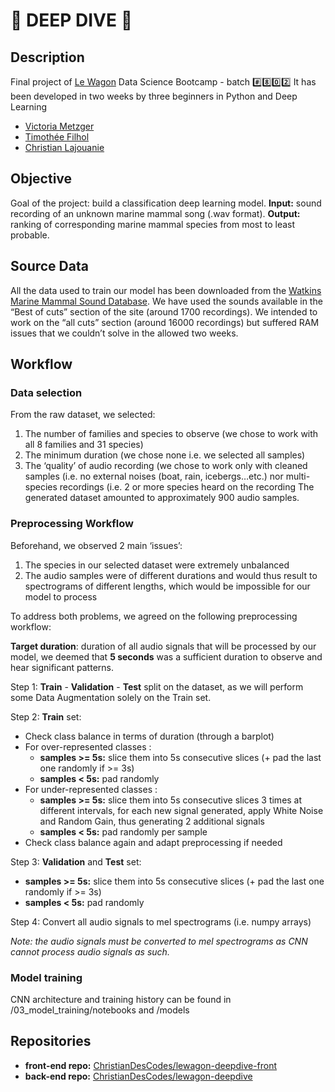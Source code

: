 # :whale: DEEP DIVE :dolphin:

## Description
Final project of [Le Wagon](https://www.lewagon.com/) Data Science Bootcamp - batch :hash::eight::zero::two:
It has been developed in two weeks by three beginners in Python and Deep Learning
- [Victoria Metzger](https://github.com/VictoriaMetzger)
- [Timothée Filhol](https://github.com/timfilhol96)
- [Christian Lajouanie](https://github.com/ChristianDesCodes)

## Objective
Goal of the project: build a classification deep learning model.
**Input:** sound recording of an unknown marine mammal song (.wav format).
**Output:** ranking of corresponding marine mammal species from most to least probable.

## Source Data
All the data used to train our model has been downloaded from the [Watkins Marine Mammal Sound Database](https://cis.whoi.edu/science/B/whalesounds).
We have used the sounds available in the “Best of cuts” section of the site (around 1700 recordings).
We intended to work on the “all cuts” section (around 16000 recordings) but suffered RAM issues that we couldn’t solve in the allowed two weeks.

## Workflow

### Data selection
From the raw dataset, we selected:
1. The number of families and species to observe (we chose to work with all 8 families and 31 species)
2. The minimum duration (we chose none i.e. we selected all samples)
3. The ‘quality’ of audio recording (we chose to work only with cleaned samples (i.e. no external noises (boat, rain, icebergs…etc.) nor multi-species recordings (i.e. 2 or more species heard on the recording
The generated dataset amounted to approximately 900 audio samples.

### Preprocessing Workflow
Beforehand, we observed 2 main ‘issues’:
1. The species in our selected dataset were extremely unbalanced
2. The audio samples were of different durations and would thus result to spectrograms of different lengths, which would be impossible for our model to process

To address both problems, we agreed on the following preprocessing workflow:

**Target duration**: duration of all audio signals that will be processed by our model, we deemed that **5 seconds** was a sufficient duration to observe and hear significant patterns.

Step 1: **Train** - **Validation** - **Test** split on the dataset, as we will perform some Data Augmentation solely on the Train set.

Step 2: **Train** set:
- Check class balance in terms of duration (through a barplot)
- For over-represented classes :
  - **samples >= 5s:** slice them into 5s consecutive slices (+ pad the last one randomly if >= 3s)
  - **samples < 5s:** pad randomly
- For under-represented classes :
  - **samples >= 5s:** slice them into 5s consecutive slices 3 times at different intervals, for each new signal generated, apply White Noise and Random Gain, thus generating 2 additional signals
  - **samples < 5s:** pad randomly per sample
- Check class balance again and adapt preprocessing if needed

Step 3: **Validation** and **Test** set:
  - **samples >= 5s:** slice them into 5s consecutive slices (+ pad the last one randomly if >= 3s)
  - **samples < 5s:** pad randomly

Step 4: Convert all audio signals to mel spectrograms (i.e. numpy arrays)

*Note: the audio signals must be converted to mel spectrograms as CNN cannot process audio signals as such.*

### Model training

CNN architecture and training history can be found in /03_model_training/notebooks and /models

## Repositories
- **front-end repo:** [ChristianDesCodes/lewagon-deepdive-front](https://github.com/ChristianDesCodes/lewagon-deepdive-front)
- **back-end repo:** [ChristianDesCodes/lewagon-deepdive](https://github.com/ChristianDesCodes/lewagon-deepdive)
